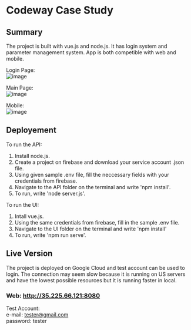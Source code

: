 # Codeway Case Study

## Summary
The project is built with vue.js and node.js. It has login system and parameter management system. App is both competible with web and mobile. 

Login Page: <br/>
![image](https://github.com/emirasal/Codeway-Case-Study/assets/63263142/64f98961-a8c6-4b7e-9276-e8ce424d938b)

Main Page: <br/>
![image](https://github.com/emirasal/Codeway-Case-Study/assets/63263142/b3f590a7-b49e-44dc-b5fe-970254760498)

Mobile: <br/>
![image](https://github.com/emirasal/Codeway-Case-Study/assets/63263142/12f53f98-e835-4872-b22f-a7d9b7e31a4f)



## Deployement
To run the API: 
1) Install node.js.
3) Create a project on firebase and download your service account .json file.
4) Using given sample .env file, fill the neccessary fields with your credentials from firebase.
5) Navigate to the API folder on the terminal and write 'npm install'.
6) To run, write 'node server.js'.

To run the UI:
1) Intall vue.js.
2) Using the same credentials from firebase, fill in the sample .env file.
3) Navigate to the UI folder on the terminal and write 'npm install'
6) To run, write 'npm run serve'.

## Live Version
The project is deployed on Google Cloud and test account can be used to login. The connection may seem slow because it is running on US servers and have the lowest possible resources but it is running faster in local. <br/>
### Web: http://35.225.66.121:8080 <br/>

Test Account: <br/>
e-mail: tester@gmail.com <br/>
password: tester <br/>
